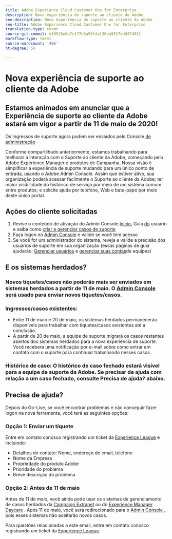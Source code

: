 ```yaml
---
title: Adobe Experience Cloud Customer One for Enterprise
description: Nova experiência de suporte ao cliente da Adobe
seo-description: Nova experiência de suporte ao cliente da Adobe
seo-title: Adobe Experience Cloud Customer One for Enterprise
translation-type: tm+mt
source-git-commit: e10515e6a7c177b5a93fda130da5517bdd374031
workflow-type: tm+mt
source-wordcount: '486'
ht-degree: 5%

---
```



# Nova experiência de suporte ao cliente da Adobe

## Estamos animados em anunciar que a Experiência de suporte ao cliente da Adobe estará em vigor a partir de 11 de maio de 2020!

Os Ingressos de suporte agora podem ser enviados pelo Console [de administração](https://adminconsole.adobe.com/)

Conforme compartilhado anteriormente, estamos trabalhando para melhorar a interação com o Suporte ao cliente da Adobe, começando pelo Adobe Experience Manager e produtos de Campanha. Nossa visão é simplificar a experiência de suporte mudando para um único ponto de entrada, usando o Adobe Admin Console. Assim que estiver ativo, sua organização poderá acessar facilmente o Suporte ao cliente da Adobe; ter maior visibilidade do histórico de serviço por meio de um sistema comum entre produtos; e solicite ajuda por telefone, Web e bate-papo por meio deste único portal.

## Ações do cliente solicitadas

1. Revise o conteúdo de ativação do Admin Console [Início](https://helpx.adobe.com/enterprise/get-started.html), Guia [do](https://helpx.adobe.com/enterprise/managing/user-guide.html) usuário e saiba como [criar e gerenciar casos de suporte](https://helpx.adobe.com/enterprise/using/support-and-expert-services.html)
1. Faça logon no [Admin Console](https://adminconsole.adobe.com/) e valide se você tem acesso
1. Se você for um administrador do sistema, reveja e valide a precisão dos usuários de suporte em sua organização (essas páginas de guia ajudarão: [Gerenciar usuários](https://helpx.adobe.com/enterprise/using/users.html) e [gerenciar suas contas](https://helpx.adobe.com/enterprise/using/accounts.html)de equipes)

## E os sistemas herdados?

### Novos tíquetes/casos não poderão mais ser enviados em sistemas herdados a partir de 11 de maio.  O [Admin Console](https://adminconsole.adobe.com/) será usado para enviar novos tíquetes/casos.

### Ingressos/casos existentes:
* Entre 11 de maio e 20 de maio, os sistemas herdados permanecerão disponíveis para trabalhar com tíquetes/casos existentes até a conclusão.
* A partir de 20 de maio, a equipe de suporte migrará os casos restantes abertos dos sistemas herdados para a nova experiência de suporte.  Você receberá uma notificação por e-mail sobre como entrar em contato com o suporte para continuar trabalhando nesses casos.

### Histórico de caso: O histórico de caso fechado estará visível para a equipe de suporte da Adobe.  Se precisar de ajuda com relação a um caso fechado, consulte Precisa de ajuda? abaixo.

## Precisa de ajuda?

Depois do Go-Live, se você encontrar problemas e não conseguir fazer logon na nova ferramenta, você terá as seguintes opções:

### Opção 1: Enviar um tíquete

Entre em contato conosco registrando um ticket da [Experience League](https://experienceleague.adobe.com/?support-solution=General#support) e incluindo:

* Detalhes do contato: Nome, endereço de email, telefone
* Nome da Empresa
* Propriedade do produto Adobe
* Prioridade do problema
* Breve descrição do problema

### Opção 2: Antes de 11 de maio

Antes de 11 de maio, você ainda pode usar os sistemas de gerenciamento de casos herdados da [Campaign Extranet](https://support.neolane.net/webApp/extranetLogin) ou do [Experience Manager Daycare](https://daycare.day.com/home.html) .  Após 11 de maio, você será redirecionado para o [Admin Console](https://adminconsole.adobe.com/) , pois esses sistemas não aceitarão novos casos.


Para questões relacionadas a este email, entre em contato conosco registrando um ticket da [Experience League](https://experienceleague.adobe.com/?support-solution=General#support).
